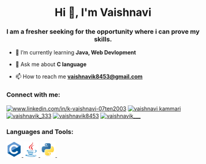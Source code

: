 <h1 align="center">Hi 👋, I'm Vaishnavi</h1>
<h3 align="center">I am a fresher seeking for the opportunity where i can prove my skills.</h3>

- 🌱 I’m currently learning **Java, Web Devlopment**

- 💬 Ask me about **C language**

- 📫 How to reach me **vaishnavik8453@gmail.com**

<h3 align="left">Connect with me:</h3>
<p align="left">
<a href="https://linkedin.com/in/www.linkedin.com/in/k-vaishnavi-07ten2003" target="blank"><img align="center" src="https://raw.githubusercontent.com/rahuldkjain/github-profile-readme-generator/master/src/images/icons/Social/linked-in-alt.svg" alt="www.linkedin.com/in/k-vaishnavi-07ten2003" height="30" width="40" /></a>
<a href="https://kaggle.com/vaishnavi kammari" target="blank"><img align="center" src="https://raw.githubusercontent.com/rahuldkjain/github-profile-readme-generator/master/src/images/icons/Social/kaggle.svg" alt="vaishnavi kammari" height="30" width="40" /></a>
<a href="https://www.codechef.com/users/vaishnavik_333" target="blank"><img align="center" src="https://cdn.jsdelivr.net/npm/simple-icons@3.1.0/icons/codechef.svg" alt="vaishnavik_333" height="30" width="40" /></a>
<a href="https://www.hackerrank.com/vaishnavik8453" target="blank"><img align="center" src="https://raw.githubusercontent.com/rahuldkjain/github-profile-readme-generator/master/src/images/icons/Social/hackerrank.svg" alt="vaishnavik8453" height="30" width="40" /></a>
<a href="https://www.leetcode.com/vaishnavik___" target="blank"><img align="center" src="https://raw.githubusercontent.com/rahuldkjain/github-profile-readme-generator/master/src/images/icons/Social/leet-code.svg" alt="vaishnavik___" height="30" width="40" /></a>
</p>

<h3 align="left">Languages and Tools:</h3>
<p align="left"> <a href="https://www.cprogramming.com/" target="_blank" rel="noreferrer"> <img src="https://raw.githubusercontent.com/devicons/devicon/master/icons/c/c-original.svg" alt="c" width="40" height="40"/> </a> <a href="https://www.java.com" target="_blank" rel="noreferrer"> <img src="https://raw.githubusercontent.com/devicons/devicon/master/icons/java/java-original.svg" alt="java" width="40" height="40"/> </a> <a href="https://www.python.org" target="_blank" rel="noreferrer"> <img src="https://raw.githubusercontent.com/devicons/devicon/master/icons/python/python-original.svg" alt="python" width="40" height="40"/> </a> <a href="https://reactjs.org/" target="_blank" rel="noreferrer"> <img 
